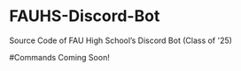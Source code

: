 # FAUHS-Discord-Bot
Source Code of FAU High School’s Discord Bot (Class of '25)

#Commands
Coming Soon!
